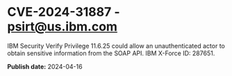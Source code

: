 # CVE-2024-31887 - psirt@us.ibm.com

IBM Security Verify Privilege 11.6.25 could allow an unauthenticated actor to obtain sensitive information from the SOAP API.   IBM X-Force ID:  287651.

**Publish date:** 2024-04-16
